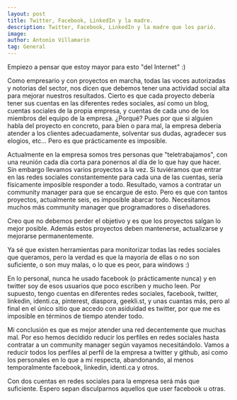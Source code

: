 ```yaml
---
layout: post
title: Twitter, Facebook, LinkedIn y la madre.
description: Twitter, Facebook, LinkedIn y la madre que los parió.
image: 
author: Antonio Villamarin
tag: General
---
```


Empiezo a pensar que estoy mayor para esto "del Internet" :)
 
Como empresario y con proyectos en marcha, todas las voces autorizadas y notorias del sector, nos dicen que debemos tener una actividad social alta para mejorar nuestros resultados. Cierto es que cada proyecto debería tener sus cuentas en las diferentes redes sociales, así como un blog, cuentas sociales de la propia empresa, y cuentas de cada uno de los miembros del equipo de la empresa. ¿Porqué? Pues por que si alguien habla del proyecto en concreto, para bien o para mal, la empresa debería atender a los clientes adecuadamente, solventar sus dudas, agradecer sus elogios, etc... Pero es que prácticamente es imposible.

Actualmente en la empresa somos tres personas que "teletrabajamos", con una reunión cada día corta para ponernos al día de lo que hay que hacer. Sin embargo llevamos varios proyectos a la vez. Si tuviéramos que entrar en las redes sociales constantemente para cada una de las cuentas, sería físicamente imposible responder a todo. Resultado, vamos a contratar un community manager para que se encargue de esto. Pero es que con tantos proyectos, actualmente seis, es imposible abarcar todo. Necesitamos muchos más community manager que programadores o diseñadores.

Creo que no debemos perder el objetivo y es que los proyectos salgan lo mejor posible. Además estos proyectos deben mantenerse, actualizarse y mejorarse permanentemente.

Ya sé que existen herramientas para monitorizar todas las redes sociales que queramos, pero la verdad es que la mayoría de ellas o no son suficiente, o son muy malas, o lo que es peor, para windows :)

En lo personal, nunca he usado facebook (o prácticamente nunca) y en twitter soy de esos usuarios que poco escriben y mucho leen. Por supuesto, tengo cuentas en diferentes redes sociales, facebook, twitter, linkedin, identi.ca, pinterest, diaspora, geekli.st, y unas cuantas más, pero al final en el único sitio que accedo con asiduidad es twitter, por que me es imposible en términos de tiempo atender todo.

Mi conclusión es que es mejor atender una red decentemente que muchas mal. Por eso hemos decidido reducir los perfiles en redes sociales hasta contratar a un community manager según vayamos necesitándolo. Vamos a reducir todos los perfiles al perfil de la empresa a twitter y github, así como los personales en lo que a mí respecta, abandonando, al menos temporalmente facebook, linkedin, identi.ca y otros.

Con dos cuentas en redes sociales para la empresa será más que suficiente. Espero sepan disculparnos aquellos que user facebook u otras.